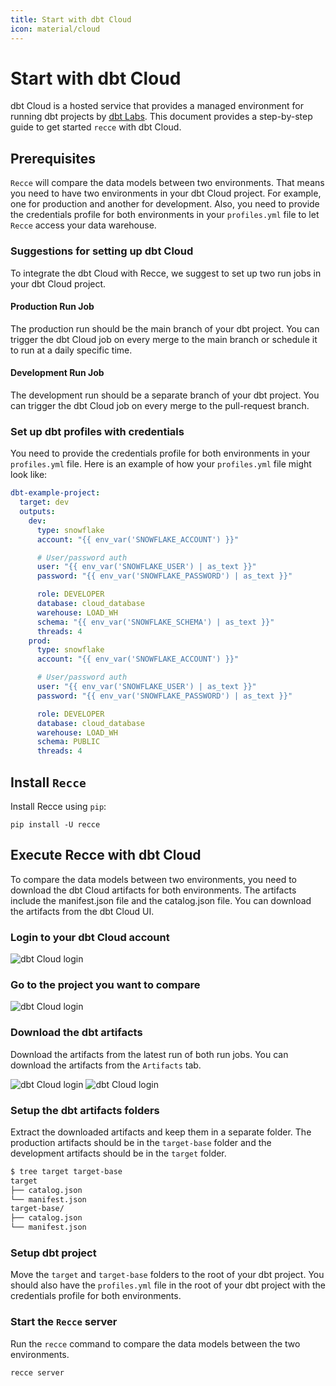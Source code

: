 ```yaml
---
title: Start with dbt Cloud
icon: material/cloud
---
```


# Start with dbt Cloud

dbt Cloud is a hosted service that provides a managed environment for running dbt projects by [dbt Labs](https://docs.getdbt.com/docs/cloud/about-cloud/dbt-cloud-features). This document provides a step-by-step guide to get started `recce` with dbt Cloud.

## Prerequisites

`Recce` will compare the data models between two environments. That means you need to have two environments in your dbt Cloud project. For example, one for production and another for development.
Also, you need to provide the credentials profile for both environments in your `profiles.yml` file to let `Recce` access your data warehouse.

### Suggestions for setting up dbt Cloud

To integrate the dbt Cloud with Recce, we suggest to set up two run jobs in your dbt Cloud project.

#### Production Run Job

The production run should be the main branch of your dbt project. You can trigger the dbt Cloud job on every merge to the main branch or schedule it to run at a daily specific time.

#### Development Run Job

The development run should be a separate branch of your dbt project. You can trigger the dbt Cloud job on every merge to the pull-request branch.

### Set up dbt profiles with credentials

You need to provide the credentials profile for both environments in your `profiles.yml` file. Here is an example of how your `profiles.yml` file might look like:

```yaml
dbt-example-project:
  target: dev
  outputs:
    dev:
      type: snowflake
      account: "{{ env_var('SNOWFLAKE_ACCOUNT') }}"

      # User/password auth
      user: "{{ env_var('SNOWFLAKE_USER') | as_text }}"
      password: "{{ env_var('SNOWFLAKE_PASSWORD') | as_text }}"

      role: DEVELOPER
      database: cloud_database
      warehouse: LOAD_WH
      schema: "{{ env_var('SNOWFLAKE_SCHEMA') | as_text }}"
      threads: 4
    prod:
      type: snowflake
      account: "{{ env_var('SNOWFLAKE_ACCOUNT') }}"

      # User/password auth
      user: "{{ env_var('SNOWFLAKE_USER') | as_text }}"
      password: "{{ env_var('SNOWFLAKE_PASSWORD') | as_text }}"

      role: DEVELOPER
      database: cloud_database
      warehouse: LOAD_WH
      schema: PUBLIC
      threads: 4
```

## Install `Recce`

Install Recce using `pip`:

```shell
pip install -U recce
```

## Execute Recce with dbt Cloud

To compare the data models between two environments, you need to download the dbt Cloud artifacts for both environments. The artifacts include the manifest.json file and the catalog.json file. You can download the artifacts from the dbt Cloud UI.

### Login to your dbt Cloud account

![dbt Cloud login](../assets/images/dbt-cloud/login-dbt-cloud.png)

### Go to the project you want to compare

![dbt Cloud login](../assets/images/dbt-cloud/select-run-job.png)

### Download the dbt artifacts

Download the artifacts from the latest run of both run jobs. You can download the artifacts from the `Artifacts` tab.

![dbt Cloud login](../assets/images/dbt-cloud/prod-artifacts.png)
![dbt Cloud login](../assets/images/dbt-cloud/dev-artifacts.png)

### Setup the dbt artifacts folders

Extract the downloaded artifacts and keep them in a separate folder. The production artifacts should be in the `target-base` folder and the development artifacts should be in the `target` folder.

```bash
$ tree target target-base
target
├── catalog.json
└── manifest.json
target-base/
├── catalog.json
└── manifest.json
```

### Setup dbt project

Move the `target` and `target-base` folders to the root of your dbt project.
You should also have the `profiles.yml` file in the root of your dbt project with the credentials profile for both environments.

### Start the `Recce` server

Run the `recce` command to compare the data models between the two environments.

```shell
recce server
```
